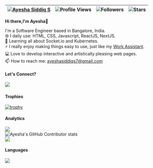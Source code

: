 | [![Ayesha Siddiq S](https://img.shields.io/badge/AYESHA-SIDDIQ-brightgreen)](https://github.com/ayeshasiddiqs7/) | ![Profile Views](https://komarev.com/ghpvc/?username=ayeshasiddiqs7&color=green) | ![Followers](https://img.shields.io/github/followers/ayeshasiddiqs7) | ![Stars](https://img.shields.io/github/stars/ayeshasiddiqs7?label=Profile%20Stars&logo=Profile%20stars&logoColor=g) |
--| --| --| --|


<b>Hi there,I'm Ayesha</b>👋<br>


 I'm a Software Engineer based in Bangalore, India.<br>
⚙️ I daily use: HTML, CSS, Javascript, ReactJS, NextJS.<br>
🌱 Learning all about Socket.io and Kubernetes.<br>
⚡ I really enjoy making things easy to use, just like my [Work Assistant](https://work-assistant.vercel.app/).<br>
💻 Love to develop interactive and artistically pleasing web pages.<br>
📫 How to reach me: ayeshasiddiqs7@gmail.com

#### Let's Connect?<br>
<a href="https://www.linkedin.com/in/ayesha-siddiq-s"><img src="https://img.shields.io/badge/-LinkedIn-%231DA1F2?style=flat&logo=linkedin&logoColor=white"/></a>&nbsp;

#### Trophies
[![trophy](https://github-profile-trophy.vercel.app/?username=ayeshasiddiqs7&margin-w=8)](https://github.com/ryo-ma/github-profile-trophy)

#### Analytics
<!--
[![My GitHub Stats](https://github-readme-stats.vercel.app/api/?username=ayeshasiddiqs7&count_private=true&theme=tokyonight&showicons=true)]()
[![My GitHub Language Stats](https://github-readme-stats.vercel.app/api/top-langs/?username=ayeshasiddiqs7&langs_count=5&theme=tokyonight)]()
-->

![](https://github-readme-stats.vercel.app/api?username=ayeshasiddiqs7&theme=light&hide_border=false&include_all_commits=true&count_private=true)<br>
![Ayesha's GitHub Contributor stats](https://github-contributor-stats.vercel.app/api?username=ayeshasiddiqs7&combine_all_yearly_contributions=true)</a><br>
![](https://github-readme-streak-stats.herokuapp.com/?user=ayeshasiddiqs7&theme=light&hide_border=false)<br/>

#### Languages
![](https://github-readme-stats.vercel.app/api/top-langs/?username=ayeshasiddiqs7&theme=light&hide_border=false&include_all_commits=true&count_private=true&layout=compact)
